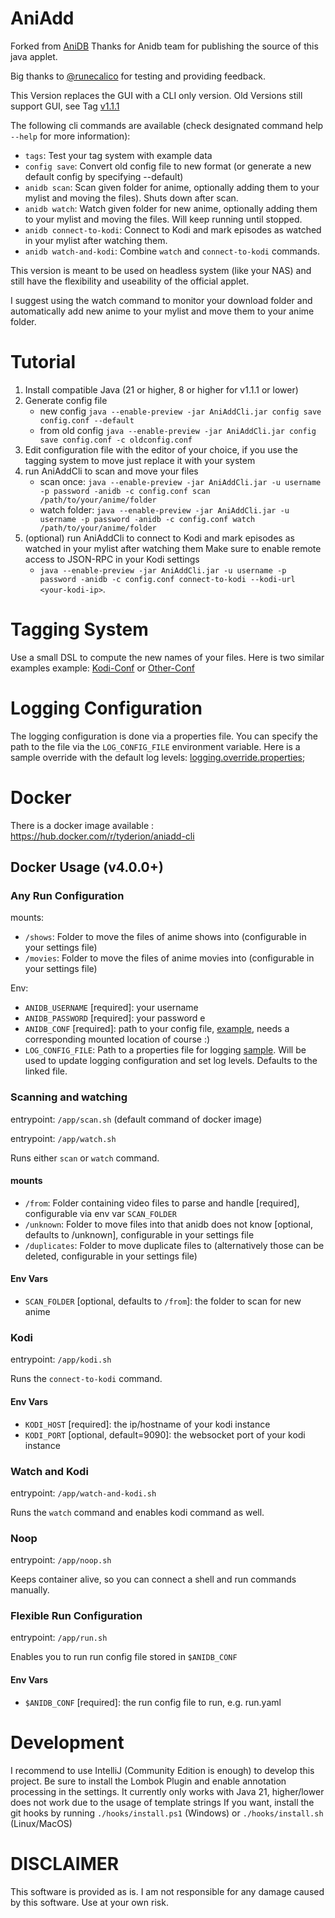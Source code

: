 # AniAdd

Forked from [AniDB](https://github.com/svn2github/AniDB)
Thanks for Anidb team for publishing the source of this java applet.

Big thanks to [@runecalico](https://github.com/runecalico) for testing and providing feedback.

This Version replaces the GUI with a CLI only version.
Old Versions still support GUI, see Tag [v1.1.1](https://github.com/Tyderion/AniDb-AniAdd-CLI/releases/tag/1.1.1)

The following cli commands are available (check designated command help `--help` for more information):
- `tags`: Test your tag system with example data
- `config save`: Convert old config file to new format (or generate a new default config by specifying --default)
- `anidb scan`: Scan given folder for anime, optionally adding them to your mylist and moving the files). Shuts down after scan.
- `anidb watch`: Watch given folder for new anime, optionally adding them to your mylist and moving the files. Will keep running until stopped.
- `anidb connect-to-kodi`: Connect to Kodi and mark episodes as watched in your mylist after watching them.
- `anidb watch-and-kodi`: Combine `watch` and `connect-to-kodi` commands.

This version is meant to be used on headless system (like your NAS) and still have the flexibility and useability of the official applet.

I suggest using the watch command to monitor your download folder and automatically add new anime to your mylist and move them to your anime folder.

# Tutorial

1. Install compatible Java (21 or higher, 8 or higher for v1.1.1 or lower)
2. Generate config file 
   - new config `java --enable-preview -jar AniAddCli.jar config save config.conf --default`
   - from old config `java --enable-preview -jar AniAddCli.jar config save config.conf -c oldconfig.conf`
3. Edit configuration file with the editor of your choice, if you use the tagging system to move just replace it with your system
4. run AniAddCli to scan and move your files 
   - scan once: `java --enable-preview -jar AniAddCli.jar -u username -p password -anidb -c config.conf scan /path/to/your/anime/folder`
   - watch folder: `java --enable-preview -jar AniAddCli.jar -u username -p password -anidb -c config.conf watch /path/to/your/anime/folder`
5. (optional) run AniAddCli to connect to Kodi and mark episodes as watched in your mylist after watching them
   Make sure to enable remote access to JSON-RPC in your Kodi settings
   - `java --enable-preview -jar AniAddCli.jar -u username -p password -anidb -c config.conf connect-to-kodi --kodi-url <your-kodi-ip>`.

# Tagging System
Use a small DSL to compute the new names of your files. Here is two similar examples example: [Kodi-Conf](config/tagging-system.conf) or [Other-Conf](config/tagging-system.conf)

# Logging Configuration

The logging configuration is done via a properties file. You can specify the path to the file via the `LOG_CONFIG_FILE` environment variable.
Here is a sample override with the default log levels: [logging.override.properties](config/logging.override.properties);

# Docker

There is a docker image available : https://hub.docker.com/r/tyderion/aniadd-cli

## Docker Usage (v4.0.0+)
### Any Run Configuration
mounts:
- `/shows`: Folder to move the files of anime shows into (configurable in your settings file)
- `/movies`: Folder to move the files of anime movies into (configurable in your settings file)

Env:
- `ANIDB_USERNAME` [required]: your username
- `ANIDB_PASSWORD` [required]: your password e
- `ANIDB_CONF` [required]: path to your config file, [example](config/docker.conf), needs a corresponding mounted location of course :)
- `LOG_CONFIG_FILE`: Path to a properties file for logging [sample](config/logging.override.properties). Will be used to update logging configuration and set log levels. Defaults to the linked file.

### Scanning and watching 
entrypoint: `/app/scan.sh` (default command of docker image)

entrypoint: `/app/watch.sh` 

Runs either `scan` or `watch` command.

#### mounts
- `/from`: Folder containing video files to parse and handle [required], configurable via env var `SCAN_FOLDER`
- `/unknown`: Folder to move files into that anidb does not know [optional, defaults to /unknown], configurable in your settings file
- `/duplicates`: Folder to move duplicate files to (alternatively those can be deleted, configurable in your settings file)

#### Env Vars
- `SCAN_FOLDER` [optional, defaults to `/from`]: the folder to scan for new anime

### Kodi 
entrypoint: `/app/kodi.sh`

Runs the `connect-to-kodi` command.

#### Env Vars
- `KODI_HOST` [required]: the ip/hostname of your kodi instance
- `KODI_PORT` [optional, default=9090]: the websocket port of your kodi instance

### Watch and Kodi
entrypoint: `/app/watch-and-kodi.sh`

Runs the `watch` command and enables kodi command as well.


### Noop
entrypoint: `/app/noop.sh`

Keeps container alive, so you can connect a shell and run commands manually.

### Flexible Run Configuration
entrypoint: `/app/run.sh` 

Enables you to run run config file stored in `$ANIDB_CONF`

#### Env Vars
- `$ANIDB_CONF` [required]: the run config file to run, e.g. run.yaml

# Development
I recommend to use IntelliJ (Community Edition is enough) to develop this project.
Be sure to install the Lombok Plugin and enable annotation processing in the settings.
It currently only works with Java 21, higher/lower does not work due to the usage of template strings
If you want, install the git hooks by running `./hooks/install.ps1` (Windows) or `./hooks/install.sh` (Linux/MacOS)

# DISCLAIMER
This software is provided as is. I am not responsible for any damage caused by this software. Use at your own risk.